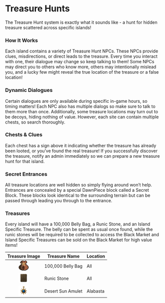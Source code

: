 # Treasure Hunts

The Treasure Hunt system is exactly what it sounds like - a hunt for hidden treasure scattered across specific islands!

### How It Works

Each island contains a variety of Treasure Hunt NPCs. These NPCs provide clues, misdirections, or direct leads to the treasure. Every time you interact with one, their dialogue may change so keep talking to them! Some NPCs may direct you to others who know more, others may intentionally mislead you, and a lucky few might reveal the true location of the treasure or a false location!

### Dynamic Dialogues

Certain dialogues are only available during specific in-game hours, so timing matters! Each NPC also has multiple dialogs so make sure to talk to them more than once. Additionally, some treasure locations may turn out to be decoys, hiding nothing of value. However, each site can contain multiple chests, so search thoroughly.

### Chests & Clues

Each chest has a sign above it indicating whether the treasure has already been looted, or you’ve found the real treasure! If you successfully discover the treasure, notify an admin immediately so we can prepare a new treasure hunt for that island.

### Secret Entrances

All treasure locations are well hidden so simply flying around won’t help. Entrances are concealed by a special DawnPiece block called a Secret Block. These blocks look identical to the surrounding terrain but can be passed through leading you through to the entrance.

### Treasures

Every island will have a 100,000 Belly Bag, a Runic Stone, and an Island Specific Treasure. The belly can be spent as usual once found, while the runic stones will be required to be collected to access the Black Market and Island Specific Treasures can be sold on the Black Market for high value items!

|Treasure Image | Treasure Name | Location |
|:-------------:|---------------|----------|
| <img src="Assets/Currency/belly100000.png" width="32" height="32" alt="100,000 Belly Bag">                | 100,000 Belly Bag | All       |
| <img src="Assets/General/general_runic_stone.png" width="32" height="32" alt="Runic Stone">               | Runic Stone       | All       |
| <img src="Assets/General/general_desert_sun_amulet.png" width="32" height="32" alt="Desert Sun Amulet">   | Desert Sun Amulet | Alabasta  |
